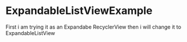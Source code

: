 # ExpandableListViewExample

First i am trying it as an Expandabe RecyclerView 
then i will change it to ExpandableListView
